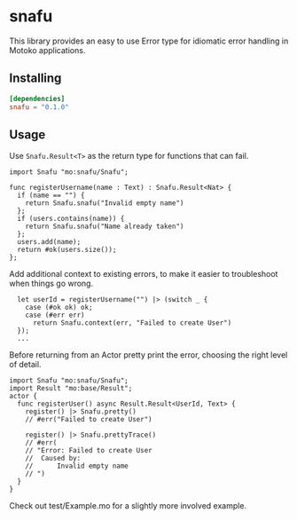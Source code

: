 # snafu

This library provides an easy to use Error type for idiomatic error handling in Motoko applications.

## Installing

```toml
[dependencies]
snafu = "0.1.0"
```

## Usage

Use `Snafu.Result<T>` as the return type for functions that can fail.

```motoko
import Snafu "mo:snafu/Snafu";

func registerUsername(name : Text) : Snafu.Result<Nat> {
  if (name == "") {
    return Snafu.snafu("Invalid empty name")
  };
  if (users.contains(name)) {
    return Snafu.snafu("Name already taken")
  };
  users.add(name);
  return #ok(users.size());
};
```

Add additional context to existing errors, to make it easier to troubleshoot when things go wrong.

```motoko
  let userId = registerUsername("") |> (switch _ {
    case (#ok ok) ok;
    case (#err err)
      return Snafu.context(err, "Failed to create User")
  });
  ...
```

Before returning from an Actor pretty print the error, choosing the right level of detail.


```motoko
import Snafu "mo:snafu/Snafu";
import Result "mo:base/Result";
actor {
  func registerUser() async Result.Result<UserId, Text> {
    register() |> Snafu.pretty()
    // #err("Failed to create User")

    register() |> Snafu.prettyTrace()
    // #err(
    // "Error: Failed to create User
    //  Caused by:
    //      Invalid empty name
    // ")
  }
}
```

Check out test/Example.mo for a slightly more involved example.
